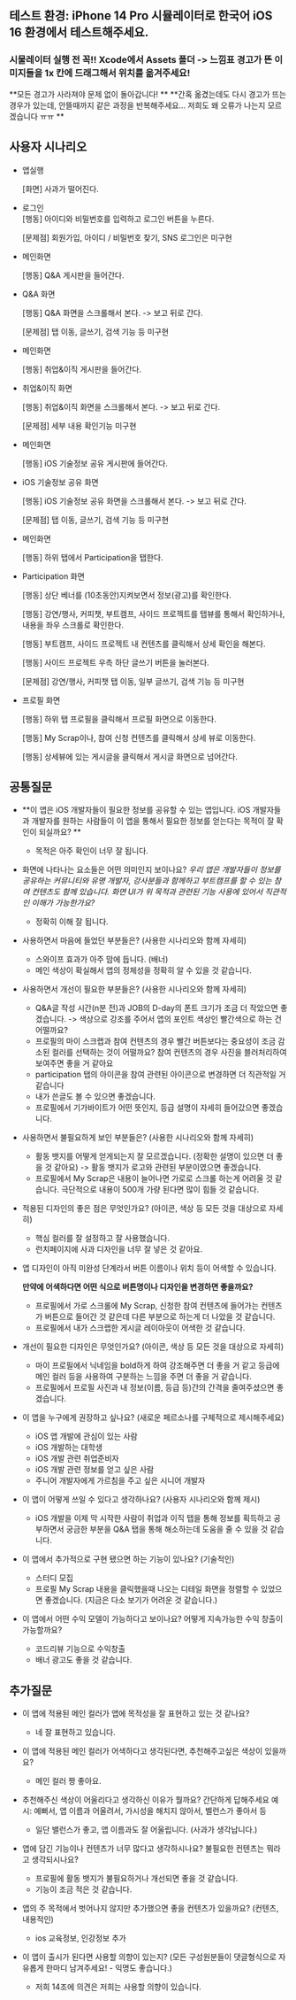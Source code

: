 ## 테스트 환경: iPhone 14 Pro 시뮬레이터로 한국어 iOS 16 환경에서 테스트해주세요.
### 시물레이터 실행 전 꼭!! Xcode에서 Assets 폴더 -> 느낌표 경고가 뜬 이미지들을 1x 칸에 드래그해서 위치를 옮겨주세요!
**모든 경고가 사라져야 문제 없이 돌아갑니다!
**
**간혹 옮겼는데도 다시 경고가 뜨는 경우가 있는데, 안뜰때까지 같은 과정을 반복해주세요... 저희도 왜 오류가 나는지 모르겠습니다 ㅠㅠ
** 



## 사용자 시나리오

- 앱실행
    
    [화면] 사과가 떨어진다. 
    
- 로그인   
    [행동] 아이디와 비밀번호를 입력하고 로그인 버튼을 누른다.
    
    [문제점] 회원가입, 아이디 / 비밀번호 찾기, SNS 로그인은 미구현
    
- 메인화면
    
    [행동] Q&A 게시판을 들어간다. 
    

    
- Q&A 화면
    
    [행동] Q&A 화면을 스크롤해서 본다. -> 보고 뒤로 간다.
    
    [문제점] 탭 이동, 글쓰기, 검색 기능 등 미구현
    
- 메인화면

    [행동] 취업&이직 게시판을 들어간다.
        
- 취업&이직 화면

    [행동] 취업&이직 화면을 스크롤해서 본다. -> 보고 뒤로 간다.
    
    [문제점] 세부 내용 확인기능 미구현
     
- 메인화면
    
    [행동] iOS 기술정보 공유 게시판에 들어간다. 
    
- iOS 기술정보 공유 화면
    
    [행동] iOS 기술정보 공유 화면을 스크롤해서 본다. -> 보고 뒤로 간다.
    
    [문제점] 탭 이동, 글쓰기, 검색 기능 등 미구현
    
- 메인화면

    [행동] 하위 탭에서 Participation을 탭한다.
    
- Participation 화면
    
    [행동] 상단 베너를 (10초동안)지켜보면서 정보(광고)를 확인한다.
    
    [행동] 강연/행사, 커피챗, 부트캠프, 사이드 프로젝트를 탭뷰를 통해서 확인하거나, 내용을 좌우 스크롤로 확인한다.
    
    [행동] 부트캠프, 사이드 프로젝트 내 컨텐츠를 클릭해서 상세 확인을 해본다.
    
    [행동] 사이드 프로젝트 우측 하단 글쓰기 버튼을 눌러본다.
    
    [문제점] 강연/행사, 커피챗 탭 이동, 일부 글쓰기, 검색 기능 등 미구현
    
- 프로필 화면
    
    [행동] 하위 탭 프로필을 클릭해서 프로필 화면으로 이동한다.
    
    [행동] My Scrap이나, 참여 신청 컨텐츠를 클릭해서 상세 뷰로 이동한다.
    
    [행동] 상세뷰에 있는 게시글을 클릭해서 게시글 화면으로 넘어간다.  
    


## 공통질문

- **이 앱은 iOS 개발자들이 필요한 정보를 공유할 수 있는 앱입니다. iOS 개발자들과 개발자를 원하는 사람들이 이 앱을 통해서 필요한 정보를 얻는다는 목적이 잘 확인이 되실까요? 
**
    
     - 목적은 아주 확인이 너무 잘 됩니다.
    

- 화면에 나타나는 요소들은 어떤 의미인지 보이나요?
*우리 앱은 개발자들이 정보를 공유하는 커뮤니티와 유명 개발자, 강사분들과 함께하고 부트캠프를 할 수 있는 참여 컨텐츠도 함께 있습니다.
화면 UI가 위 목적과 관련된 기능 사용에 있어서 직관적인 이해가 가능한가요?*
    
    - 정확히 이해 잘 됩니다.

- 사용하면서 마음에 들었던 부분들은? (사용한 시나리오와 함께 자세히)
    
    - 스와이프 효과가 아주 맘에 듭니다. (배너)
    - 메인 색상이 확실해서 앱의 정체성을 정확히 알 수 있을 것 같습니다.
    
- 사용하면서 개선이 필요한 부분들은? (사용한 시나리오와 함께 자세히)
    
    - Q&A글 작성 시간(n분 전)과 JOB의 D-day의 폰트 크기가 조금 더 작았으면 좋겠습니다. -> 색상으로 강조를 주어서 앱의 포인트 색상인 빨간색으로 하는 건 어떨까요?
    - 프로필의 마이 스크랩과 참여 컨텐츠의 경우 빨간 버튼보다는 중요성이 조금 감소된 컬러를 선택하는 것이 어떨까요? 참여 컨텐츠의 경우 사진을 블러처리하여 보여주면 좋을 거 같아요
    - participation 탭의 아이콘을 참여 관련된 아이콘으로 변경하면 더 직관적일 거 같습니다
    - 내가 쓴글도 볼 수 있으면 좋겠습니다.
    - 프로필에서 기가바이트가 어떤 뜻인지, 등급 설명이 자세히 들어갔으면 좋겠습니다.
    
- 사용하면서 불필요하게 보인 부분들은? (사용한 시나리오와 함께 자세히)
    
    - 활동 뱃지를 어떻게 얻게되는지 잘 모르겠습니다. (정확한 설명이 있으면 더 좋을 것 같아요) -> 활동 뱃지가 로고와 관련된 부분이였으면 좋겠습니다.
    - 프로필에서 My Scrap은 내용이 늘어나면 가로로 스크롤 하는게 어려울 것 같습니다. 극단적으로 내용이 500개 가량 된다면 많이 힘들 것 같습니다.
    
- 적용된 디자인의 좋은 점은 무엇인가요? (아이콘, 색상 등 모든 것을 대상으로 자세히)

    - 핵심 컬러를 잘 설정하고 잘 사용했습니다.
    - 런치페이지에 사과 디자인을 너무 잘 넣은 것 같아요.
    
    
- 앱 디자인이 아직 미완성 단계라서 버튼 이름이나 위치 등이 어색할 수 있습니다.
        
    **만약에 어색하다면 어떤 식으로 버튼명이나 디자인을 변경하면 좋을까요?**
    
    - 프로필에서 가로 스크롤에 My Scrap, 신청한 참여 컨텐츠에 들어가는 컨텐츠가 버튼으로 들어간 것 같은데 다른 부분으로 하는게 더 나았을 것 같습니다.
    - 프로필에서 내가 스크랩한 게시글 레이아웃이 어색한 것 같습니다.
   
    
- 개선이 필요한 디자인은 무엇인가요? (아이콘, 색상 등 모든 것을 대상으로 자세히)
    
     - 마이 프로필에서 닉네임을 bold하게 하여 강조해주면 더 좋을 거 같고 등급에 메인 컬러 등을 사용하여 구분하는 느낌을 주면 더 좋을 거 같습니다.
     - 프로필에서 프로필 사진과 내 정보(이름, 등급 등)간의 간격을 줄여주셨으면 좋겠습니다.
    
- 이 앱을 누구에게 권장하고 싶나요? (새로운 페르소나를 구체적으로 제시해주세요)
    
    - iOS 앱 개발에 관심이 있는 사람
    - iOS 개발하는 대학생
    - iOS 개발 관련 취업준비자
    - iOS 개발 관련 정보를 얻고 싶은 사람
    - 주니어 개발자에게 가르침을 주고 싶은 시니어 개발자
    
- 이 앱이 어떻게 쓰일 수 있다고 생각하나요? (사용자 시나리오와 함께 제시)
    
    - iOS 개발을 이제 막 시작한 사람이 취업과 이직 탭을 통해 정보를 획득하고 공부하면서 궁금한 부분을 Q&A 탭을 통해 해소하는데 도움을 줄 수 있을 것 같습니다.
    
- 이 앱에서 추가적으로 구현 됐으면 하는 기능이 있나요? (기술적인)
    
    - 스터디 모집
    - 프로필 My Scrap 내용을 클릭했을때 나오는 디테일 화면을 정렬할 수 있었으면 좋겠습니다. (지금은 다소 보기가 어려운 것 같습니다.)
    
- 이 앱에서 어떤 수익 모델이 가능하다고 보이나요? 어떻게 지속가능한 수익 창출이 가능할까요?
    
    - 코드리뷰 기능으로 수익창출 
    - 배너 광고도 좋을 것 같습니다.
    

## 추가질문

- 이 앱에 적용된 메인 컬러가 앱에 목적성을 잘 표현하고 있는 것 같나요?
    
    - 네 잘 표현하고 있습니다.

- 이 앱에 적용된 메인 컬러가 어색하다고 생각된다면, 추천해주고싶은 색상이 있을까요?
    
    - 메인 컬러 짱 좋아요. 

- 추천해주신 색상이 어울리다고 생각하신 이유가 뭘까요? 간단하게 답해주세요
    예시: 예뻐서, 앱 이름과 어울려서, 가시성을 해치지 않아서, 벨런스가 좋아서 등
    
    - 일단 밸런스가 좋고, 앱 이름과도 잘 어울립니다. (사과가 생각납니다.)

- 앱에 담긴 기능이나 컨텐츠가 너무 많다고 생각하시나요? 불필요한 컨텐츠는 뭐라고 생각되시나요?
    
    - 프로필에 활동 뱃지가 불필요하거나 개선되면 좋을 것 같습니다.
    - 기능이 조금 적은 것 같습니다.

- 앱의 주 목적에서 벗어나지 않지만 추가했으면 좋을 컨텐츠가 있을까요? (컨텐츠, 내용적인)
    
    - ios 교육정보, 인강정보 추가

- 이 앱이 출시가 된다면 사용할 의향이 있는지? (모든 구성원분들이 댓글형식으로 자유롭게 한마디 남겨주세요! - 익명도 좋습니다.)
    - 저희 14조에 의견은 저희는 사용할 의향이 있습니다. 
